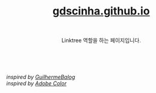 <div align="center">
  <h1>
    <a href="https://gdscinha.github.io">
      gdscinha.github.io
    </a>
  </h1>
  
  <br />
  
  Linktree 역할을 하는 페이지입니다.
</div>

<br /><br /><br />

<div>
<i>
    inspired by
    <a href="https://github.com/GuilhermeBalog/links">
      GuilhermeBalog
    </a>
  </i>
  
  <br />
  
  <i>
    inspired by
    <a href="https://color.adobe.com/My-Color-Theme-google-color-theme-12553122">
      Adobe Color
    </a>
  </i>
</div>
